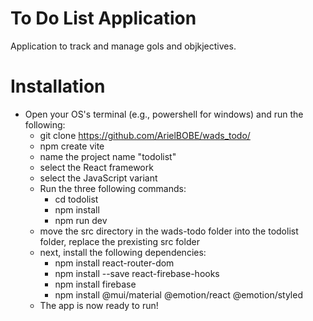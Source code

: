 # To Do List Application

Application to track and manage gols and objkjectives.

# Installation
- Open your OS's terminal (e.g., powershell for windows) and run the following:
    - git clone https://github.com/ArielBOBE/wads_todo/   
    - npm create vite
    - name the project name "todolist"
    - select the React framework
    - select the JavaScript variant
    - Run the three following commands:
        - cd todolist
        - npm install
        - npm run dev
    - move the src directory in the wads-todo folder into the todolist folder, replace the prexisting src folder
    - next, install the following dependencies:
        - npm install react-router-dom
        - npm install --save react-firebase-hooks
        - npm install firebase
        - npm install @mui/material @emotion/react @emotion/styled
    - The app is now ready to run!
